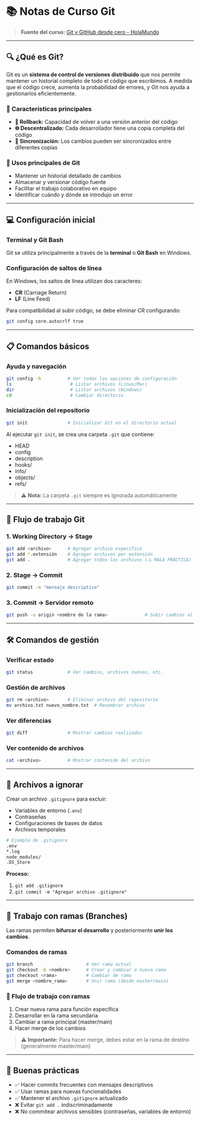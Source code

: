 # 📚 Notas de Curso Git

> **Fuente del curso:** [Git y GitHub desde cero - HolaMundo](https://www.youtube.com/watch?v=VdGzPZ31ts8&t=14s&ab_channel=HolaMundo)

---

## 🔍 ¿Qué es Git?

Git es un **sistema de control de versiones distribuido** que nos permite mantener un historial completo de todo el código que escribimos. A medida que el código crece, aumenta la probabilidad de errores, y Git nos ayuda a gestionarlos eficientemente.

### 🔑 Características principales

- **📜 Rollback:** Capacidad de volver a una versión anterior del código
- **🌐 Descentralizado:** Cada desarrollador tiene una copia completa del código
- **🔄 Sincronización:** Los cambios pueden ser sincronizados entre diferentes copias

### 🎯 Usos principales de Git

- Mantener un historial detallado de cambios
- Almacenar y versionar código fuente
- Facilitar el trabajo colaborativo en equipo
- Identificar cuándo y dónde se introdujo un error

---

## 💻 Configuración inicial

### Terminal y Git Bash
Git se utiliza principalmente a través de la **terminal** o **Git Bash** en Windows.

### Configuración de saltos de línea

En Windows, los saltos de línea utilizan dos caracteres:
- **CR** (Carriage Return)
- **LF** (Line Feed)

Para compatibilidad al subir código, se debe eliminar CR configurando:
```bash
git config core.autocrlf true
```

---

## 📋 Comandos básicos

### Ayuda y navegación
```bash
git config -h          # Ver todas las opciones de configuración
ls                      # Listar archivos (Linux/Mac)
dir                     # Listar archivos (Windows)
cd                      # Cambiar directorio
```

### Inicialización del repositorio
```bash
git init               # Inicializar Git en el directorio actual
```

Al ejecutar `git init`, se crea una carpeta `.git` que contiene:
- HEAD
- config
- description
- hooks/
- info/
- objects/
- refs/

> ⚠️ **Nota:** La carpeta `.git` siempre es ignorada automáticamente

---

## 🔄 Flujo de trabajo Git

### 1. **Working Directory → Stage**
```bash
git add <archivo>      # Agregar archivo específico
git add *.extensión    # Agregar archivos por extensión
git add .              # Agregar todos los archivos (⚠️ MALA PRÁCTICA)
```

### 2. **Stage → Commit**
```bash
git commit -m "mensaje descriptivo"
```

### 3. **Commit → Servidor remoto**
```bash
git push -u origin <nombre de la rama>              # Subir cambios al servidor (ej: GitHub)
```

---

## 🛠️ Comandos de gestión

### Verificar estado
```bash
git status             # Ver cambios, archivos nuevos, etc.
```

### Gestión de archivos
```bash
git rm <archivo>       # Eliminar archivo del repositorio
mv archivo.txt nuevo_nombre.txt  # Renombrar archivo
```

### Ver diferencias
```bash
git diff               # Mostrar cambios realizados
```

### Ver contenido de archivos
```bash
cat <archivo>          # Mostrar contenido del archivo
```

---

## 🚫 Archivos a ignorar

Crear un archivo `.gitignore` para excluir:
- Variables de entorno (`.env`)
- Contraseñas
- Configuraciones de bases de datos
- Archivos temporales

```bash
# Ejemplo de .gitignore
.env
*.log
node_modules/
.DS_Store
```

**Proceso:**
1. `git add .gitignore`
2. `git commit -m "Agregar archivo .gitignore"`

---

## 🌿 Trabajo con ramas (Branches)

Las ramas permiten **bifurcar el desarrollo** y posteriormente **unir los cambios**.

### Comandos de ramas
```bash
git branch                    # Ver rama actual
git checkout -b <nombre>      # Crear y cambiar a nueva rama
git checkout <rama>           # Cambiar de rama
git merge <nombre_rama>       # Unir rama (desde master/main)
```

### 📝 Flujo de trabajo con ramas
1. Crear nueva rama para función específica
2. Desarrollar en la rama secundaria
3. Cambiar a rama principal (master/main)
4. Hacer merge de los cambios

> ⚠️ **Importante:** Para hacer merge, debes estar en la rama de destino (generalmente master/main)

---

## 📝 Buenas prácticas

- ✅ Hacer commits frecuentes con mensajes descriptivos
- ✅ Usar ramas para nuevas funcionalidades
- ✅ Mantener el archivo `.gitignore` actualizado
- ❌ Evitar `git add .` indiscriminadamente
- ❌ No commitear archivos sensibles (contraseñas, variables de entorno)
